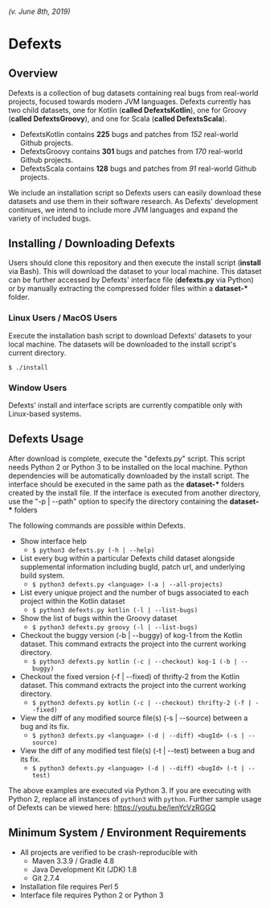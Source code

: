 ###### (v. June 8th, 2019)

# Defexts

## Overview

Defexts is a collection of bug datasets containing real bugs from real-world projects, focused towards modern JVM languages.
Defexts currently has two child datasets, one for Kotlin (**called DefextsKotlin**), one for Groovy (**called DefextsGroovy**), and one for Scala (**called DefextsScala**).

* DefextsKotlin contains **225** bugs and patches from *152* real-world Github projects.
* DefextsGroovy contains **301** bugs and patches from *170* real-world Github projects.
* DefextsScala contains **128** bugs and patches from *91* real-world Github projects.

We include an installation script so Defexts users can easily download these datasets and use them in their software research.
As Defexts' development continues, we intend to include more JVM languages and expand the variety of included bugs.

## Installing / Downloading Defexts

Users should clone this repository and then execute the install script (**install** via Bash). This will download the dataset to your local machine. This dataset can be further accessed by Defexts' interface file (**defexts.py** via Python) or by manually extracting the compressed folder files within a **dataset-\*** folder.

### Linux Users / MacOS Users

Execute the installation bash script to download Defexts' datasets to your local machine. The datasets will be downloaded to the install script's current directory.

`$ ./install`

### Window Users

Defexts' install and interface scripts are currently compatible only with Linux-based systems.

## Defexts Usage

After download is complete, execute the "defexts.py" script.
This script needs Python 2 or Python 3 to be installed on the local machine.
Python dependencies will be automatically downloaded by the install script.
The interface should be executed in the same path as the **dataset-\*** folders created by the install file.
If the interface is executed from another directory, use the "-p | --path" option to specify the directory containing the **dataset-\*** folders

The following commands are possible within Defexts.

* Show interface help
  * `$ python3 defexts.py (-h | --help)`
* List every bug within a particular Defexts child dataset alongside supplemental information including bugId, patch url, and underlying build system.
  * `$ python3 defexts.py <language> (-a | --all-projects)`
* List every unique project and the number of bugs associated to each project within the Kotlin dataset
  * `$ python3 defexts.py kotlin (-l | --list-bugs)`
* Show the list of bugs within the Groovy dataset
  * `$ python3 defexts.py groovy (-l | --list-bugs)`
* Checkout the buggy version (-b | --buggy) of kog-1 from the Kotlin dataset. This command extracts the project into the current working directory.
  * `$ python3 defexts.py kotlin (-c | --checkout) kog-1 (-b | --buggy)`
* Checkout the fixed version (-f | --fixed) of thrifty-2 from the Kotlin dataset. This command extracts the project into the current working directory.
  * `$ python3 defexts.py kotlin (-c | --checkout) thrifty-2 (-f | --fixed)`
* View the diff of any modified source file(s) (-s | --source) between a bug and its fix.
  * `$ python3 defexts.py <language> (-d | --diff) <bugId> (-s | --source)`
* View the diff of any modified test file(s) (-t | --test) between a bug and its fix.
  * `$ python3 defexts.py <language> (-d | --diff) <bugId> (-t | --test)`

The above examples are executed via Python 3. If you are executing with Python 2, replace all instances of `python3` with `python`.
Further sample usage of Defexts can be viewed here: <https://youtu.be/lenYcVzRGGQ>

## Minimum System / Environment Requirements

* All projects are verified to be crash-reproducible with
  * Maven 3.3.9 / Gradle 4.8
  * Java Development Kit (JDK) 1.8
  * Git 2.7.4
* Installation file requires Perl 5
* Interface file requires Python 2 or Python 3
